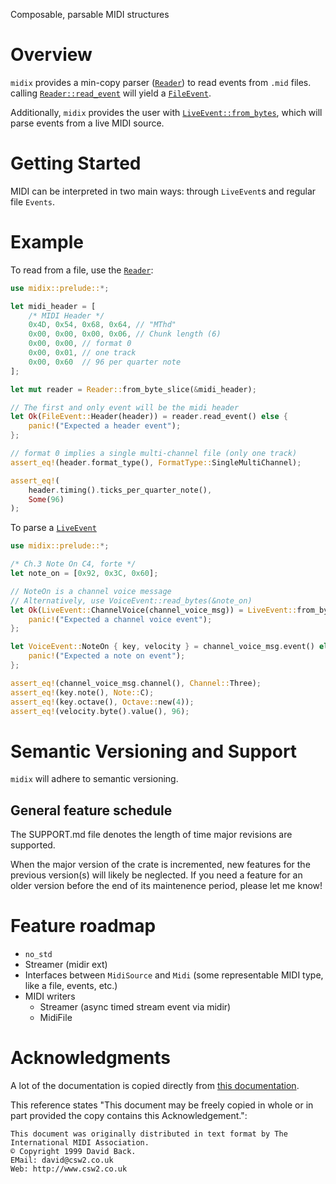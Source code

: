
Composable, parsable MIDI structures



# Overview

`midix` provides a min-copy parser ([`Reader`](crate::prelude::Reader)) to read events from `.mid` files.
calling [`Reader::read_event`](crate::prelude::Reader::read_event) will yield a [`FileEvent`](crate::prelude::FileEvent).

Additionally, `midix` provides the user with [`LiveEvent::from_bytes`](crate::events::LiveEvent), which will parse
events from a live MIDI source.

# Getting Started

MIDI can be interpreted in two main ways: through `LiveEvent`s and regular file `Events`.

# Example
To read from a file, use the [`Reader`](crate::prelude::Reader):
```rust
use midix::prelude::*;

let midi_header = [
    /* MIDI Header */
    0x4D, 0x54, 0x68, 0x64, // "MThd"
    0x00, 0x00, 0x00, 0x06, // Chunk length (6)
    0x00, 0x00, // format 0
    0x00, 0x01, // one track
    0x00, 0x60  // 96 per quarter note
];

let mut reader = Reader::from_byte_slice(&midi_header);

// The first and only event will be the midi header
let Ok(FileEvent::Header(header)) = reader.read_event() else {
    panic!("Expected a header event");
};

// format 0 implies a single multi-channel file (only one track)
assert_eq!(header.format_type(), FormatType::SingleMultiChannel);

assert_eq!(
    header.timing().ticks_per_quarter_note(),
    Some(96)
);

```
To parse a [`LiveEvent`](crate::prelude::LiveEvent)

```rust
use midix::prelude::*;

/* Ch.3 Note On C4, forte */
let note_on = [0x92, 0x3C, 0x60];

// NoteOn is a channel voice message
// Alternatively, use VoiceEvent::read_bytes(&note_on)
let Ok(LiveEvent::ChannelVoice(channel_voice_msg)) = LiveEvent::from_bytes(&note_on) else {
    panic!("Expected a channel voice event");
};

let VoiceEvent::NoteOn { key, velocity } = channel_voice_msg.event() else {
    panic!("Expected a note on event");
};

assert_eq!(channel_voice_msg.channel(), Channel::Three);
assert_eq!(key.note(), Note::C);
assert_eq!(key.octave(), Octave::new(4));
assert_eq!(velocity.byte().value(), 96);
```


# Semantic Versioning and Support
`midix` will adhere to semantic versioning.

## General feature schedule
The SUPPORT.md file denotes the length of time major revisions are supported.

When the major version of the crate is incremented, new features for the previous version(s)
will likely be neglected. If you need a feature for an older version before the end
of its maintenence period, please let me know!

# Feature roadmap
- `no_std`
- Streamer (midir ext)
- Interfaces between `MidiSource` and `Midi` (some representable MIDI type, like a file, events, etc.)
- MIDI writers
  - Streamer (async timed stream event via midir)
  - MidiFile

# Acknowledgments
A lot of the documentation is copied directly from
[this documentation](http://www.music.mcgill.ca/~ich/classes/mumt306/StandardMIDIfileformat.html).

This reference states "This document may be freely copied in whole or in part provided the copy contains this Acknowledgement.":
```text
This document was originally distributed in text format by The International MIDI Association.
© Copyright 1999 David Back.
EMail: david@csw2.co.uk
Web: http://www.csw2.co.uk
```

